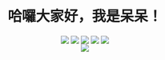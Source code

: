 <h1 align="center">
  哈囉大家好，我是呆呆！
</h1>
<p align="center">
  <img src="http://github-profile-summary-cards.vercel.app/api/cards/profile-details?username=TWJackXD&theme=github_dark" align="center" />
  <img src="http://github-profile-summary-cards.vercel.app/api/cards/repos-per-language?username=TWJackXD&theme=github_dark" align="center" />
  <img src="http://github-profile-summary-cards.vercel.app/api/cards/most-commit-language?username=TWJackXD&theme=github_dark" align="center" />
  <img src="http://github-profile-summary-cards.vercel.app/api/cards/stats?username=TWJackXD&theme=github_dark" align="center" />
  <img src="http://github-profile-summary-cards.vercel.app/api/cards/productive-time?username=TWJackXD&theme=github_dark&utcOffset=8" align="center" />
<br/> 
  <img src="https://github-readme-stats.vercel.app/api?username=TWJackXD&show_icons=true&count_private=true&hide_border=true&theme=github_dark" align="center" /> 
</p>

